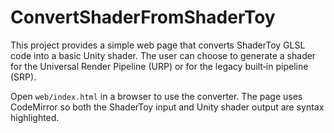 # ConvertShaderFromShaderToy

This project provides a simple web page that converts ShaderToy GLSL code
into a basic Unity shader. The user can choose to generate a shader for the
Universal Render Pipeline (URP) or for the legacy built‑in pipeline (SRP).

Open `web/index.html` in a browser to use the converter. The page uses
CodeMirror so both the ShaderToy input and Unity shader output are syntax
highlighted.
